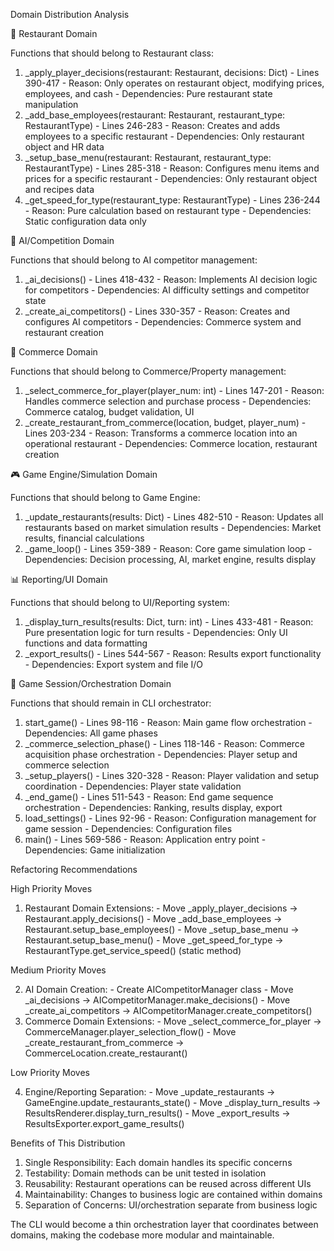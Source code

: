   Domain Distribution Analysis

  🏪 Restaurant Domain

  Functions that should belong to Restaurant class:

  1. _apply_player_decisions(restaurant: Restaurant, decisions: Dict) -
  Lines 390-417
    - Reason: Only operates on restaurant object, modifying prices,
  employees, and cash
    - Dependencies: Pure restaurant state manipulation
  2. _add_base_employees(restaurant: Restaurant, restaurant_type:
  RestaurantType) - Lines 246-283
    - Reason: Creates and adds employees to a specific restaurant
    - Dependencies: Only restaurant object and HR data
  3. _setup_base_menu(restaurant: Restaurant, restaurant_type:
  RestaurantType) - Lines 285-318
    - Reason: Configures menu items and prices for a specific restaurant
    - Dependencies: Only restaurant object and recipes data
  4. _get_speed_for_type(restaurant_type: RestaurantType) - Lines
  236-244
    - Reason: Pure calculation based on restaurant type
    - Dependencies: Static configuration data only

  🤖 AI/Competition Domain

  Functions that should belong to AI competitor management:

  1. _ai_decisions() - Lines 418-432
    - Reason: Implements AI decision logic for competitors
    - Dependencies: AI difficulty settings and competitor state
  2. _create_ai_competitors() - Lines 330-357
    - Reason: Creates and configures AI competitors
    - Dependencies: Commerce system and restaurant creation

  🏢 Commerce Domain

  Functions that should belong to Commerce/Property management:

  1. _select_commerce_for_player(player_num: int) - Lines 147-201
    - Reason: Handles commerce selection and purchase process
    - Dependencies: Commerce catalog, budget validation, UI
  2. _create_restaurant_from_commerce(location, budget, player_num) -
  Lines 203-234
    - Reason: Transforms a commerce location into an operational
  restaurant
    - Dependencies: Commerce location, restaurant creation

  🎮 Game Engine/Simulation Domain

  Functions that should belong to Game Engine:

  1. _update_restaurants(results: Dict) - Lines 482-510
    - Reason: Updates all restaurants based on market simulation results
    - Dependencies: Market results, financial calculations
  2. _game_loop() - Lines 359-389
    - Reason: Core game simulation loop
    - Dependencies: Decision processing, AI, market engine, results
  display

  📊 Reporting/UI Domain

  Functions that should belong to UI/Reporting system:

  1. _display_turn_results(results: Dict, turn: int) - Lines 433-481
    - Reason: Pure presentation logic for turn results
    - Dependencies: Only UI functions and data formatting
  2. _export_results() - Lines 544-567
    - Reason: Results export functionality
    - Dependencies: Export system and file I/O

  🎯 Game Session/Orchestration Domain

  Functions that should remain in CLI orchestrator:

  1. start_game() - Lines 98-116
    - Reason: Main game flow orchestration
    - Dependencies: All game phases
  2. _commerce_selection_phase() - Lines 118-146
    - Reason: Commerce acquisition phase orchestration
    - Dependencies: Player setup and commerce selection
  3. _setup_players() - Lines 320-328
    - Reason: Player validation and setup coordination
    - Dependencies: Player state validation
  4. _end_game() - Lines 511-543
    - Reason: End game sequence orchestration
    - Dependencies: Ranking, results display, export
  5. load_settings() - Lines 92-96
    - Reason: Configuration management for game session
    - Dependencies: Configuration files
  6. main() - Lines 569-586
    - Reason: Application entry point
    - Dependencies: Game initialization

  Refactoring Recommendations

  High Priority Moves

  1. Restaurant Domain Extensions:
    - Move _apply_player_decisions → Restaurant.apply_decisions()
    - Move _add_base_employees → Restaurant.setup_base_employees()
    - Move _setup_base_menu → Restaurant.setup_base_menu()
    - Move _get_speed_for_type → RestaurantType.get_service_speed()
  (static method)

  Medium Priority Moves

  2. AI Domain Creation:
    - Create AICompetitorManager class
    - Move _ai_decisions → AICompetitorManager.make_decisions()
    - Move _create_ai_competitors →
  AICompetitorManager.create_competitors()
  3. Commerce Domain Extensions:
    - Move _select_commerce_for_player →
  CommerceManager.player_selection_flow()
    - Move _create_restaurant_from_commerce →
  CommerceLocation.create_restaurant()

  Low Priority Moves

  4. Engine/Reporting Separation:
    - Move _update_restaurants → GameEngine.update_restaurants_state()
    - Move _display_turn_results →
  ResultsRenderer.display_turn_results()
    - Move _export_results → ResultsExporter.export_game_results()

  Benefits of This Distribution

  1. Single Responsibility: Each domain handles its specific concerns
  2. Testability: Domain methods can be unit tested in isolation
  3. Reusability: Restaurant operations can be reused across different
  UIs
  4. Maintainability: Changes to business logic are contained within
  domains
  5. Separation of Concerns: UI/orchestration separate from business
  logic

  The CLI would become a thin orchestration layer that coordinates
  between domains, making the codebase more modular and maintainable.